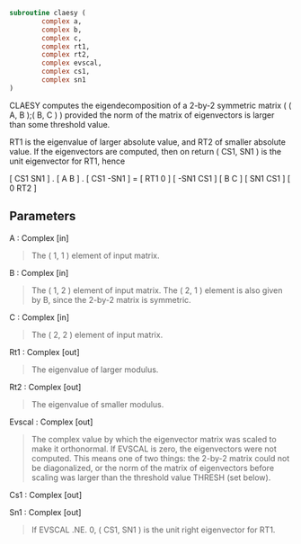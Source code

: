 ```fortran
subroutine claesy (
		complex a,
		complex b,
		complex c,
		complex rt1,
		complex rt2,
		complex evscal,
		complex cs1,
		complex sn1
)
```

 CLAESY computes the eigendecomposition of a 2-by-2 symmetric matrix
    ( ( A, B );( B, C ) )
 provided the norm of the matrix of eigenvectors is larger than
 some threshold value.

 RT1 is the eigenvalue of larger absolute value, and RT2 of
 smaller absolute value.  If the eigenvectors are computed, then
 on return ( CS1, SN1 ) is the unit eigenvector for RT1, hence

 [  CS1     SN1   ] . [ A  B ] . [ CS1    -SN1   ] = [ RT1  0  ]
 [ -SN1     CS1   ]   [ B  C ]   [ SN1     CS1   ]   [  0  RT2 ]

## Parameters
A : Complex [in]
> The ( 1, 1 ) element of input matrix.

B : Complex [in]
> The ( 1, 2 ) element of input matrix.  The ( 2, 1 ) element
> is also given by B, since the 2-by-2 matrix is symmetric.

C : Complex [in]
> The ( 2, 2 ) element of input matrix.

Rt1 : Complex [out]
> The eigenvalue of larger modulus.

Rt2 : Complex [out]
> The eigenvalue of smaller modulus.

Evscal : Complex [out]
> The complex value by which the eigenvector matrix was scaled
> to make it orthonormal.  If EVSCAL is zero, the eigenvectors
> were not computed.  This means one of two things:  the 2-by-2
> matrix could not be diagonalized, or the norm of the matrix
> of eigenvectors before scaling was larger than the threshold
> value THRESH (set below).

Cs1 : Complex [out]

Sn1 : Complex [out]
> If EVSCAL .NE. 0,  ( CS1, SN1 ) is the unit right eigenvector
> for RT1.

